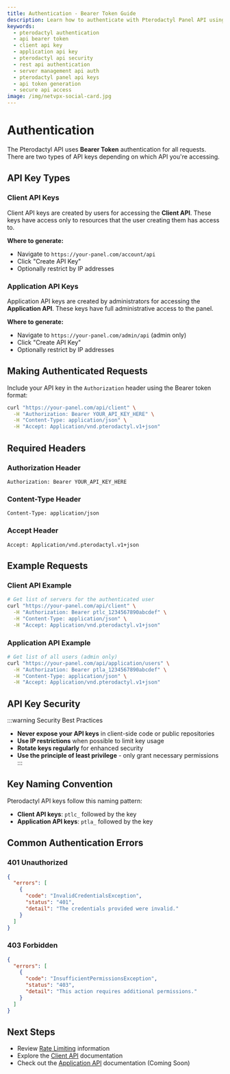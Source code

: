 ```yaml
---
title: Authentication - Bearer Token Guide
description: Learn how to authenticate with Pterodactyl Panel API using Bearer tokens. Complete guide to Client API keys and Application API keys for secure server management.
keywords:
  - pterodactyl authentication
  - api bearer token
  - client api key
  - application api key
  - pterodactyl api security
  - rest api authentication
  - server management api auth
  - pterodactyl panel api keys
  - api token generation
  - secure api access
image: /img/netvpx-social-card.jpg
---
```


# Authentication

The Pterodactyl API uses **Bearer Token** authentication for all requests. There are two types of API keys depending on which API you're accessing.

## API Key Types

### Client API Keys
Client API keys are created by users for accessing the **Client API**. These keys have access only to resources that the user creating them has access to.

**Where to generate:**
- Navigate to `https://your-panel.com/account/api`
- Click "Create API Key"
- Optionally restrict by IP addresses

### Application API Keys  
Application API keys are created by administrators for accessing the **Application API**. These keys have full administrative access to the panel.

**Where to generate:**
- Navigate to `https://your-panel.com/admin/api` (admin only)
- Click "Create API Key"
- Optionally restrict by IP addresses

## Making Authenticated Requests

Include your API key in the `Authorization` header using the Bearer token format:

```bash
curl "https://your-panel.com/api/client" \
  -H "Authorization: Bearer YOUR_API_KEY_HERE" \
  -H "Content-Type: application/json" \
  -H "Accept: Application/vnd.pterodactyl.v1+json"
```

## Required Headers

### Authorization Header
```
Authorization: Bearer YOUR_API_KEY_HERE
```

### Content-Type Header  
```
Content-Type: application/json
```

### Accept Header
```
Accept: Application/vnd.pterodactyl.v1+json
```

## Example Requests

### Client API Example
```bash
# Get list of servers for the authenticated user
curl "https://your-panel.com/api/client" \
  -H "Authorization: Bearer ptlc_1234567890abcdef" \
  -H "Content-Type: application/json" \
  -H "Accept: Application/vnd.pterodactyl.v1+json"
```

### Application API Example  
```bash
# Get list of all users (admin only)
curl "https://your-panel.com/api/application/users" \
  -H "Authorization: Bearer ptla_1234567890abcdef" \
  -H "Content-Type: application/json" \
  -H "Accept: Application/vnd.pterodactyl.v1+json"
```

## API Key Security

:::warning Security Best Practices
- **Never expose your API keys** in client-side code or public repositories
- **Use IP restrictions** when possible to limit key usage
- **Rotate keys regularly** for enhanced security
- **Use the principle of least privilege** - only grant necessary permissions
:::

## Key Naming Convention

Pterodactyl API keys follow this naming pattern:
- **Client API keys**: `ptlc_` followed by the key
- **Application API keys**: `ptla_` followed by the key

## Common Authentication Errors

### 401 Unauthorized
```json
{
  "errors": [
    {
      "code": "InvalidCredentialsException",
      "status": "401", 
      "detail": "The credentials provided were invalid."
    }
  ]
}
```

### 403 Forbidden
```json
{
  "errors": [
    {
      "code": "InsufficientPermissionsException",
      "status": "403",
      "detail": "This action requires additional permissions."
    }
  ]
}
```

## Next Steps

- Review [Rate Limiting](./rate-limiting) information
- Explore the [Client API](./api/client) documentation  
- Check out the [Application API](./api/application) documentation (Coming Soon) 